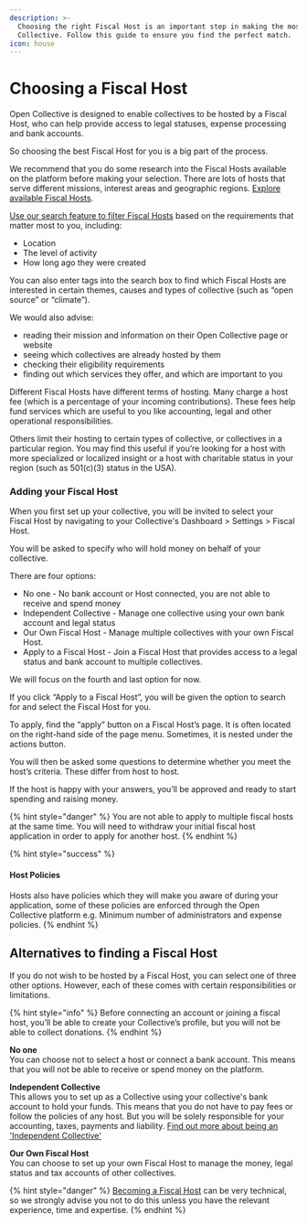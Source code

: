 ```yaml
---
description: >-
  Choosing the right Fiscal Host is an important step in making the most of Open
  Collective. Follow this guide to ensure you find the perfect match.
icon: house
---
```


# Choosing a Fiscal Host

Open Collective is designed to enable collectives to be hosted by a Fiscal Host, who can help provide access to legal statuses, expense processing and bank accounts.

So choosing the best Fiscal Host for you is a big part of the process.

We recommend that you do some research into the Fiscal Hosts available on the platform before making your selection. There are lots of hosts that serve different missions, interest areas and geographic regions. [Explore available Fiscal Hosts](https://opencollective.com/hosts).&#x20;

[Use our search feature to filter Fiscal Hosts](https://opencollective.com/search?isHost=true) based on the requirements that matter most to you, including:

* Location
* The level of activity
* How long ago they were created

You can also enter tags into the search box to find which Fiscal Hosts are interested in certain themes, causes and types of collective (such as “open source” or “climate”).

We would also advise:

* reading their mission and information on their Open Collective page or website
* seeing which collectives are already hosted by them
* checking their eligibility requirements
* finding out which services they offer, and which are important to you

Different Fiscal Hosts have different terms of hosting. Many charge a host fee (which is a percentage of your incoming contributions). These fees help fund services which are useful to you like accounting, legal and other operational responsibilities.

Others limit their hosting to certain types of collective, or collectives in a particular region. You may find this useful if you’re looking for a host with more specialized or localized insight or a host with charitable status in your region (such as 501(c)(3) status in the USA).

### Adding your Fiscal Host

When you first set up your collective, you will be invited to select your Fiscal Host by navigating to your Collective's Dashboard > Settings > Fiscal Host.&#x20;

You will be asked to specify who will hold money on behalf of your collective.

There are four options:

* No one - No bank account or Host connected, you are not able to receive and spend money
* Independent Collective - Manage one collective using your own bank account and legal status&#x20;
* Our Own Fiscal Host - Manage multiple collectives with your own Fiscal Host.&#x20;
* Apply to a Fiscal Host - Join a Fiscal Host that provides access to a legal status and bank account to multiple collectives.&#x20;

We will focus on the fourth and last option for now.

If you click “Apply to a Fiscal Host”, you will be given the option to search for and select the Fiscal Host for you.

To apply, find the “apply” button on a Fiscal Host’s page. It is often located on the right-hand side of the page menu. Sometimes, it is nested under the actions button.&#x20;

You will then be asked some questions to determine whether you meet the host’s criteria. These differ from host to host.&#x20;

If the host is happy with your answers, you’ll be approved and ready to start spending and raising money.

{% hint style="danger" %}
You are not able to apply to multiple fiscal hosts at the same time. You will need to withdraw your initial fiscal host application in order to apply for another host.&#x20;
{% endhint %}

{% hint style="success" %}
#### Host Policies

Hosts also have policies which they will make you aware of during your application, some of these policies are enforced through the Open Collective platform e.g. Minimum number of administrators and expense policies.
{% endhint %}

## **Alternatives to finding a Fiscal Host**

If you do not wish to be hosted by a Fiscal Host, you can select one of three other options. However, each of these comes with certain responsibilities or limitations.&#x20;

{% hint style="info" %}
Before connecting an account or joining a fiscal host, you’ll be able to create your Collective’s profile, but you will not be able to collect donations.
{% endhint %}

**No one**\
You can choose not to select a host or connect a bank account. This means that you will not be able to receive or spend money on the platform.

**Independent Collective**\
This allows you to set up as a Collective using your collective's bank account to hold your funds. This means that you do not have to pay fees or follow the policies of any host. But you will be solely responsible for your accounting, taxes, payments and liability. [Find out more about being an 'Independent Collective'](broken-reference)

**Our Own Fiscal Host**\
You can choose to set up your own Fiscal Host to manage the money, legal status and tax accounts of other collectives.&#x20;

{% hint style="danger" %}
[Becoming a Fiscal Host](../fiscal-hosts/fiscal-hosts.md) can be very technical, so we strongly advise you not to do this unless you have the relevant experience, time and expertise.
{% endhint %}
